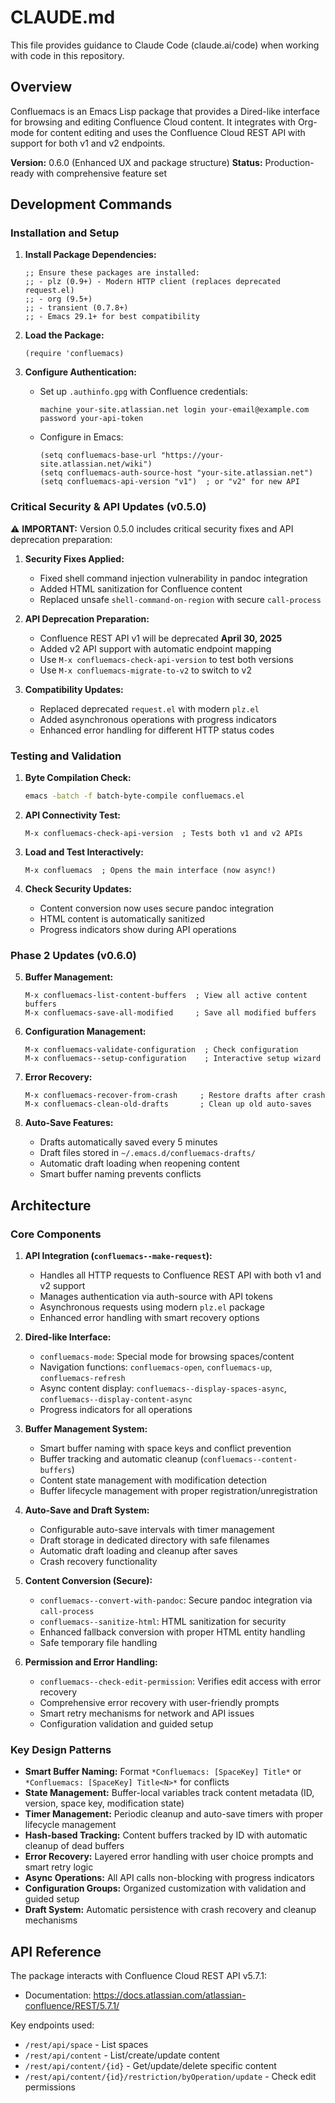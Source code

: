 # CLAUDE.md

This file provides guidance to Claude Code (claude.ai/code) when working with code in this repository.

## Overview

Confluemacs is an Emacs Lisp package that provides a Dired-like interface for browsing and editing Confluence Cloud content. It integrates with Org-mode for content editing and uses the Confluence Cloud REST API with support for both v1 and v2 endpoints.

**Version:** 0.6.0 (Enhanced UX and package structure)
**Status:** Production-ready with comprehensive feature set

## Development Commands

### Installation and Setup

1. **Install Package Dependencies:**
   ```elisp
   ;; Ensure these packages are installed:
   ;; - plz (0.9+) - Modern HTTP client (replaces deprecated request.el)
   ;; - org (9.5+)
   ;; - transient (0.7.8+)
   ;; - Emacs 29.1+ for best compatibility
   ```

2. **Load the Package:**
   ```elisp
   (require 'confluemacs)
   ```

3. **Configure Authentication:**
   - Set up `.authinfo.gpg` with Confluence credentials:
     ```
     machine your-site.atlassian.net login your-email@example.com password your-api-token
     ```
   - Configure in Emacs:
     ```elisp
     (setq confluemacs-base-url "https://your-site.atlassian.net/wiki")
     (setq confluemacs-auth-source-host "your-site.atlassian.net")
     (setq confluemacs-api-version "v1")  ; or "v2" for new API
     ```

### Critical Security & API Updates (v0.5.0)

⚠️ **IMPORTANT:** Version 0.5.0 includes critical security fixes and API deprecation preparation:

1. **Security Fixes Applied:**
   - Fixed shell command injection vulnerability in pandoc integration
   - Added HTML sanitization for Confluence content
   - Replaced unsafe `shell-command-on-region` with secure `call-process`

2. **API Deprecation Preparation:**
   - Confluence REST API v1 will be deprecated **April 30, 2025**
   - Added v2 API support with automatic endpoint mapping
   - Use `M-x confluemacs-check-api-version` to test both versions
   - Use `M-x confluemacs-migrate-to-v2` to switch to v2

3. **Compatibility Updates:**
   - Replaced deprecated `request.el` with modern `plz.el`
   - Added asynchronous operations with progress indicators
   - Enhanced error handling for different HTTP status codes

### Testing and Validation

1. **Byte Compilation Check:**
   ```bash
   emacs -batch -f batch-byte-compile confluemacs.el
   ```

2. **API Connectivity Test:**
   ```elisp
   M-x confluemacs-check-api-version  ; Tests both v1 and v2 APIs
   ```

3. **Load and Test Interactively:**
   ```elisp
   M-x confluemacs  ; Opens the main interface (now async!)
   ```

4. **Check Security Updates:**
   - Content conversion now uses secure pandoc integration
   - HTML content is automatically sanitized
   - Progress indicators show during API operations

### Phase 2 Updates (v0.6.0)

5. **Buffer Management:**
   ```elisp
   M-x confluemacs-list-content-buffers  ; View all active content buffers
   M-x confluemacs-save-all-modified     ; Save all modified buffers
   ```

6. **Configuration Management:**
   ```elisp
   M-x confluemacs-validate-configuration  ; Check configuration
   M-x confluemacs--setup-configuration    ; Interactive setup wizard
   ```

7. **Error Recovery:**
   ```elisp
   M-x confluemacs-recover-from-crash     ; Restore drafts after crash
   M-x confluemacs-clean-old-drafts       ; Clean up old auto-saves
   ```

8. **Auto-Save Features:**
   - Drafts automatically saved every 5 minutes
   - Draft files stored in `~/.emacs.d/confluemacs-drafts/`
   - Automatic draft loading when reopening content
   - Smart buffer naming prevents conflicts

## Architecture

### Core Components

1. **API Integration (`confluemacs--make-request`):**
   - Handles all HTTP requests to Confluence REST API with both v1 and v2 support
   - Manages authentication via auth-source with API tokens
   - Asynchronous requests using modern `plz.el` package
   - Enhanced error handling with smart recovery options

2. **Dired-like Interface:**
   - `confluemacs-mode`: Special mode for browsing spaces/content
   - Navigation functions: `confluemacs-open`, `confluemacs-up`, `confluemacs-refresh`
   - Async content display: `confluemacs--display-spaces-async`, `confluemacs--display-content-async`
   - Progress indicators for all operations

3. **Buffer Management System:**
   - Smart buffer naming with space keys and conflict prevention
   - Buffer tracking and automatic cleanup (`confluemacs--content-buffers`)
   - Content state management with modification detection
   - Buffer lifecycle management with proper registration/unregistration

4. **Auto-Save and Draft System:**
   - Configurable auto-save intervals with timer management
   - Draft storage in dedicated directory with safe filenames
   - Automatic draft loading and cleanup after saves
   - Crash recovery functionality

5. **Content Conversion (Secure):**
   - `confluemacs--convert-with-pandoc`: Secure pandoc integration via `call-process`
   - `confluemacs--sanitize-html`: HTML sanitization for security
   - Enhanced fallback conversion with proper HTML entity handling
   - Safe temporary file handling

6. **Permission and Error Handling:**
   - `confluemacs--check-edit-permission`: Verifies edit access with error recovery
   - Comprehensive error recovery with user-friendly prompts
   - Smart retry mechanisms for network and API issues
   - Configuration validation and guided setup

### Key Design Patterns

- **Smart Buffer Naming:** Format `*Confluemacs: [SpaceKey] Title*` or `*Confluemacs: [SpaceKey] Title<N>*` for conflicts
- **State Management:** Buffer-local variables track content metadata (ID, version, space key, modification state)
- **Timer Management:** Periodic cleanup and auto-save timers with proper lifecycle management
- **Hash-based Tracking:** Content buffers tracked by ID with automatic cleanup of dead buffers
- **Error Recovery:** Layered error handling with user choice prompts and smart retry logic
- **Async Operations:** All API calls non-blocking with progress indicators
- **Configuration Groups:** Organized customization with validation and guided setup
- **Draft System:** Automatic persistence with crash recovery and cleanup mechanisms

## API Reference

The package interacts with Confluence Cloud REST API v5.7.1:
- Documentation: https://docs.atlassian.com/atlassian-confluence/REST/5.7.1/

Key endpoints used:
- `/rest/api/space` - List spaces
- `/rest/api/content` - List/create/update content
- `/rest/api/content/{id}` - Get/update/delete specific content
- `/rest/api/content/{id}/restriction/byOperation/update` - Check edit permissions